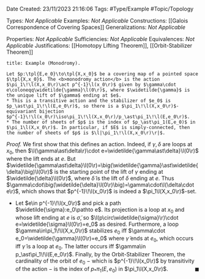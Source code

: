 <div class="topSpace"></div>

Date Created: 23/11/2023 21:16:06
Tags: #Type/Example #Topic/Topology

Types: <i>Not Applicable</i>
Examples: <i>Not Applicable</i>
Constructions: [[Galois Correspondence of Covering Spaces]]
Generalizations: <i>Not Applicable</i>

Properties: <i>Not Applicable</i>
Sufficiencies: <i>Not Applicable</i>
Equivalences: <i>Not Applicable</i>
Justifications: [[Homotopy Lifting Theorem]], [[Orbit-Stabilizer Theorem]]

``` ad-Example
title: Example (Monodromy).

Let $p:\tpl{E,e_0}\to\tpl{X,x_0}$ be a covering map of a pointed space $\tpl{X,x_0}$. The <b>monodromy action</b> is the action $\pi_1\!\l(X,x_0\r)\act p^{-1}\l(x_0\r)$ given by $\gamma\cdot e\coloneqq\widetilde{\gamma}\l(0\r)$, where $\widetilde{\gamma}$ is the unique lift of $\gamma$ ending at $e$.
* This is a transitive action and the stabilizer of $e_0$ is $p_\ast\pi_1\!\l(E,e_0\r)$, so there is a $\pi_1\!\l(X,x_0\r)$-equivariant bijection $p^{-1}\!\l(x_0\r)\iso\pi_1\!\l(X,x_0\r)/p_\ast\pi_1\!\l(E,e_0\r)$.
* The number of sheets of $p$ is the index of $p_\ast\pi_1(E,e_0)$ in $\pi_1\l(X,x_0\r)$. In particular, if $E$ is simply-connected, then the number of sheets of $p$ is $\l|\pi_1\!\l(X,x_0\r)\r|$.

```

<i>Proof.</i> We first show that this defines an action. Indeed, if $\gamma,\delta$ are loops at $x_0$, then $\l(\gamma\ast\delta\r)\cdot e=\widetilde{\gamma\ast\delta}\l(0\r)$ where the lift ends at $e$. But $\widetilde{\gamma\ast\delta}\l(0\r)=\big(\widetilde{\gamma}\ast\widetilde{\delta}\big)\l(0\r)$ is the starting point of the lift of $\gamma$ ending at $\widetilde{\delta}\l(0\r)$, where $\widetilde{\delta}$ is the lift of $\delta$ ending at $e$. Thus $\gamma\cdot\big(\widetilde{\delta}\l(0\r)\big)=\gamma\cdot\l(\delta\cdot e\r)$, which shows that $p^{-1}\!\l(x_0\r)$ is indeed a $\pi_1\l(X,x_0\r)$-set.
* Let $e\in p^{-1}\!\l(x_0\r)$ and pick a path $\widetilde{\sigma}:e_0\pathto e$. Its projection is a loop at $x_0$ and whose lift ending at $e$ is $\widetilde{\sigma}$, so $\l(p\circ\widetilde{\sigma}\r)\cdot e=\widetilde{\sigma}\l(0\r)=e_0$ as desired. Furthermore, a loop $\gamma\in\pi_1\!\l(X,x_0\r)$ stabilizes $e_0$ iff $\gamma\cdot e_0=\widetilde{\gamma}\l(0\r)=e_0$ where $\widetilde{\gamma}$ ends at $e_0$, which occurs iff $\widetilde{\gamma}$ is a loop at $e_0$. The latter occurs iff $\gamma\in p_\ast\pi_1\!\l(E,e_0\r)$. Finally, by the Orbit-Stabilizer Theorem, the cardinality of the orbit of $e_0$ $-$ which is $p^{-1}\!\l(x_0\r)$ by transitivity of the action $-$ is the index of $p_\ast\pi_1(E,e_0)$ in $\pi_1\l(X,x_0\r)$.<span style="float:right;">$\blacksquare$</span>
